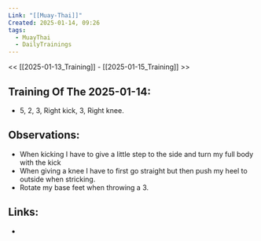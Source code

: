 ```yaml
---
Link: "[[Muay-Thai]]"
Created: 2025-01-14, 09:26
tags:
  - MuayThai
  - DailyTrainings
---
```

<< [[2025-01-13_Training]] - [[2025-01-15_Training]] >>
## Training Of The 2025-01-14:
- 5, 2, 3, Right kick, 3, Right knee.

## Observations:
- When kicking I have to give a little step to the side and turn my full body with the kick
- When giving a knee I have to first go straight but then push my heel to outside when stricking.
- Rotate my base feet when throwing a 3.

## Links:
- 
